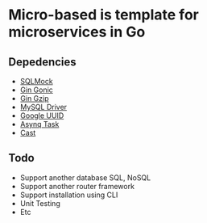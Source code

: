 # Micro-based is template for microservices in Go

## Depedencies
- [SQLMock](https://github.com/DATA-DOG/go-sqlmock)
- [Gin Gonic](https://github.com/gin-gonic/gin)
- [Gin Gzip](https://github.com/gin-contrib/gzip)
- [MySQL Driver](https://github.com/go-sql-driver/mysql)
- [Google UUID](https://github.com/google/uuid)
- [Asynq Task](https://github.com/hibiken/asynq)
- [Cast](https://github.com/spf13/cast)

## Todo
- Support another database SQL, NoSQL
- Support another router framework
- Support installation using CLI
- Unit Testing
- Etc